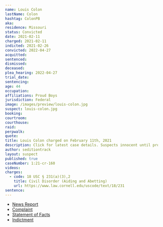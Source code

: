 ```yaml
---
name: Louis Colon
lastName: Colon
hashtag: ColonPB
aka:
residence: Missouri
status: Convicted
date: 2021-02-11
charged: 2021-02-11
indicted: 2021-02-26
convicted: 2022-04-27
acquitted:
sentenced:
dismissed:
deceased:
plea_hearing: 2022-04-27
trial_date:
sentencing:
age: 44
occupation:
affiliations: Proud Boys
jurisdiction: Federal
image: /images/preview/louis-colon.jpg
suspect: louis-colon.jpg
booking:
courtroom:
courthouse:
raid:
perpwalk:
quote:
title: Louis Colon charged on February 11th, 2021
description: Click for latest case details. Suspects innocent until proven guilty.
author: seditiontrack
layout: suspect
published: true
caseNumber: 1:21-cr-160
videos:
charges:
  - code: 18 USC § 231(a)(3),2
    title: Civil Disorder (Aiding and Abetting)
    url: https://www.law.cornell.edu/uscode/text/18/231
sentence:
---
```


- [News Report](https://www.washingtonpost.com/local/legal-issues/kansas-city-proud-boys-charged-capitol-riots/2021/02/11/389d47b6-6c73-11eb-9ead-673168d5b874_story.html)
- [Complaint](https://www.justice.gov/usao-dc/case-multi-defendant/file/1366446/download)
- [Statement of Facts](https://www.justice.gov/usao-dc/case-multi-defendant/file/1366446/download)
- [Indictment](https://www.justice.gov/usao-dc/case-multi-defendant/file/1377826/download)
